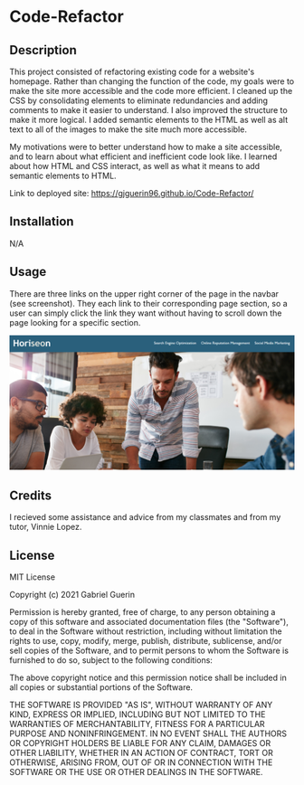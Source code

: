 # Code-Refactor

## Description
This project consisted of refactoring existing code for a website's homepage. Rather than changing the function of the code, my goals were to make the site more accessible and  the code more efficient. I cleaned up the CSS by consolidating elements to eliminate redundancies and adding comments to make it easier to understand. I also improved the structure to make it more logical. I added semantic elements to the HTML as well as alt text to all of the images to make the site much more accessible.

My motivations were to better understand how to make a site accessible, and to learn about what efficient and inefficient code look like. I learned about how HTML and CSS interact, as well as what it means to add semantic elements to HTML.

Link to deployed site:
https://gjguerin96.github.io/Code-Refactor/

## Installation
N/A

## Usage
There are three links on the upper right corner of the page in the navbar (see screenshot). They each link to their corresponding page section, so a user can simply click the link they want without having to scroll down the page looking for a specific section.
    
![Screenshot of deployed application showing three links in the upper right corner.](assets/images/horiseon-screenshot.png)
  
    
## Credits
I recieved some assistance and advice from my classmates and from my tutor, Vinnie Lopez.

## License
MIT License

Copyright (c) 2021 Gabriel Guerin

Permission is hereby granted, free of charge, to any person obtaining a copy
of this software and associated documentation files (the "Software"), to deal
in the Software without restriction, including without limitation the rights
to use, copy, modify, merge, publish, distribute, sublicense, and/or sell
copies of the Software, and to permit persons to whom the Software is
furnished to do so, subject to the following conditions:

The above copyright notice and this permission notice shall be included in all
copies or substantial portions of the Software.

THE SOFTWARE IS PROVIDED "AS IS", WITHOUT WARRANTY OF ANY KIND, EXPRESS OR
IMPLIED, INCLUDING BUT NOT LIMITED TO THE WARRANTIES OF MERCHANTABILITY,
FITNESS FOR A PARTICULAR PURPOSE AND NONINFRINGEMENT. IN NO EVENT SHALL THE
AUTHORS OR COPYRIGHT HOLDERS BE LIABLE FOR ANY CLAIM, DAMAGES OR OTHER
LIABILITY, WHETHER IN AN ACTION OF CONTRACT, TORT OR OTHERWISE, ARISING FROM,
OUT OF OR IN CONNECTION WITH THE SOFTWARE OR THE USE OR OTHER DEALINGS IN THE
SOFTWARE.
